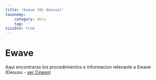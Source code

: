 ```yaml
---
title: 'Ewave (En desuso)'
taxonomy:
    category: docs
    tag: ''
visible: true
---
```


# Ewave

Aqui encontraras los procedimientos  e informacion relevante a Ewave (Desuso - [ver  Cinexo](/operaciones/cines/configuracion-cinexo))


